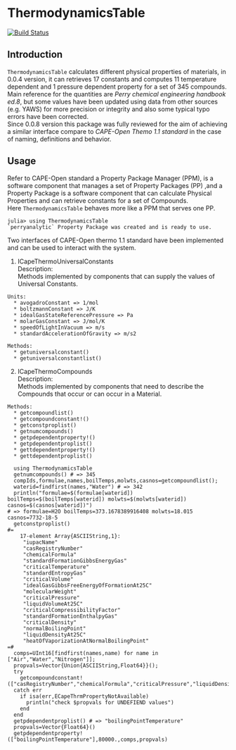 # ThermodynamicsTable

[![Build Status](https://travis-ci.org/DANA-Laboratory/ThermodynamicsTable.jl.svg?branch=master)](https://travis-ci.org/DANA-Laboratory/ThermodynamicsTable.jl)

## Introduction

`ThermodynamicsTable` calculates different physical properties of materials, in 0.0.4 version, it can retrieves 17 constants and computes
11 temperature dependent and 1 pressure dependent property for a set of 345 compounds.  
Main reference for the quantities are *Perry chemical engineering handbook ed.8*,
but some values have been updated using data from other sources (e.g. YAWS) for more precision or integrity and also some typical typo errors have been corrected.  
Since 0.0.8 version this package was fully reviewed for the aim of achieving a similar interface compare to *CAPE-Open Themo 1.1 standard* in the case of naming, definitions and behavior.

## Usage
Refer to CAPE-Open standard a Property Package Manager (PPM), is a software component that manages a set of Property Packages (PP) ,and a Property Package is a software component that can calculate Physical Properties and can retrieve constants for a set of Compounds.  
Here `ThermodynamicsTable` behaves more like a PPM that serves one PP.
```
julia> using ThermodynamicsTable
`perryanalytic` Property Package was created and is ready to use.
```
Two interfaces of CAPE-Open thermo 1.1 standard have been implemented and can be used to interact with the system.  
  1. ICapeThermoUniversalConstants    
    Description:    
      Methods implemented by components that can supply the values of Universal Constants.  

    Units:
      * avogadroConstant => 1/mol
      * boltzmannConstant => J/K
      * idealGasStateReferencePressure => Pa
      * molarGasConstant => J/mol/K
      * speedOfLightInVacuum => m/s
      * standardAccelerationOfGravity => m/s2  

    Methods:
      * getuniversalconstant()
      * getuniversalconstantlist()
  2. ICapeThermoCompounds   
    Description:    
      Methods implemented by components that need to describe the Compounds that occur or can occur in a Material.    

    Methods:
      * getcompoundlist()
      * getcompoundconstant!()
      * getconstproplist()
      * getnumcompounds()
      * getpdependentproperty!()
      * getpdependentproplist()
      * gettdependentproperty!()
      * gettdependentproplist()

```
  using ThermodynamicsTable
  getnumcompounds() # => 345
  compIds,formulae,names,boilTemps,molwts,casnos=getcompoundlist();
  waterid=findfirst(names,"Water") # => 342
  println("formulae=$(formulae[waterid]) boilTemps=$(boilTemps[waterid]) molwts=$(molwts[waterid]) casnos=$(casnos[waterid])")
# => formulae=H2O boilTemps=373.1678389916408 molwts=18.015 casnos=7732-18-5
  getconstproplist()
#=  
    17-element Array{ASCIIString,1}:
     "iupacName"
     "casRegistryNumber"
     "chemicalFormula"
     "standardFormationGibbsEnergyGas"
     "criticalTemperature"
     "standardEntropyGas"
     "criticalVolume"
     "idealGasGibbsFreeEnergyOfFormationAt25C"
     "molecularWeight"
     "criticalPressure"
     "liquidVolumeAt25C"
     "criticalCompressibilityFactor"
     "standardFormationEnthalpyGas"
     "criticalDensity"
     "normalBoilingPoint"
     "liquidDensityAt25C"
     "heatOfVaporizationAtNormalBoilingPoint"
=#
  comps=UInt16[findfirst(names,name) for name in ["Air","Water","Nitrogen"]];
  propvals=Vector{Union{ASCIIString,Float64}}();
  try
    getcompoundconstant!(["casRegistryNumber","chemicalFormula","criticalPressure","liquidDensityAt25C"],comps,propvals)
  catch err
    if isa(err,ECapeThrmPropertyNotAvailable)
      println("check $propvals for UNDEFIEND values")
    end
  end
  getpdependentproplist() # => "boilingPointTemperature"
  propvals=Vector{Float64}()
  getpdependentproperty!(["boilingPointTemperature"],80000.,comps,propvals)
```
